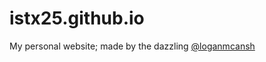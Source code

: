 # istx25.github.io
My personal website; made by the dazzling [@loganmcansh](http://github.com/loganmcansh)
